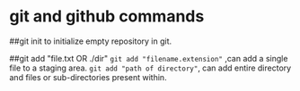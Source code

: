 # git and github commands

##git init
 to initialize empty repository in git.

##git add "file.txt OR ./dir"
 `git add "filename.extension"` ,can add a single file to a staging area. 
`git add "path of directory"`, can add entire directory and files or sub-directories present within.